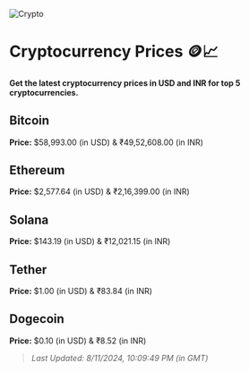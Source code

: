 
![Crypto](https://www.techguide.com.au/wp-content/uploads/2020/11/crypto3.jpeg)

# Cryptocurrency Prices 🪙📈

#### Get the latest cryptocurrency prices in USD and INR for top 5 cryptocurrencies.

## Bitcoin

**Price:** $58,993.00 (in USD) & ₹49,52,608.00 (in INR)

## Ethereum

**Price:** $2,577.64 (in USD) & ₹2,16,399.00 (in INR)

## Solana

**Price:** $143.19 (in USD) & ₹12,021.15 (in INR)

## Tether

**Price:** $1.00 (in USD) & ₹83.84 (in INR)

## Dogecoin

**Price:** $0.10 (in USD) & ₹8.52 (in INR)

> _Last Updated: 8/11/2024, 10:09:49 PM (in GMT)_
